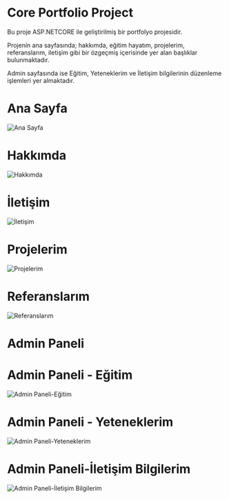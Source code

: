 # Core Portfolio Project

Bu proje ASP.NETCORE ile geliştirilmiş bir portfolyo projesidir.


Projenin ana sayfasında; hakkımda, eğitim hayatım, projelerim, referanslarım, iletişim gibi bir özgeçmiş içerisinde yer alan başlıklar bulunmaktadır.

Admin sayfasında ise Eğitim, Yeteneklerim ve İletişim bilgilerinin düzenleme işlemleri yer almaktadır.




# Ana Sayfa

![Ana Sayfa](https://github.com/user-attachments/assets/5f11b872-9579-472c-9650-ac7f476e7ac6)



# Hakkımda

![Hakkımda](https://github.com/user-attachments/assets/c429d5ae-dc02-45bb-ab57-c484d672bebc)



# İletişim


![İletişim](https://github.com/user-attachments/assets/032a7466-8a06-463a-8641-4c219b97b912)



# Projelerim


![Projelerim](https://github.com/user-attachments/assets/7ba163b3-4169-432d-9d5d-4815e3ae031e)



# Referanslarım


![Referanslarım](https://github.com/user-attachments/assets/27c6ac76-2405-4c62-90b5-f41f7f1450c1)




# Admin Paneli

# Admin Paneli - Eğitim


![Admin Paneli-Eğitim](https://github.com/user-attachments/assets/11cb2d24-c188-45a4-81e1-336b163201c6)



# Admin Paneli - Yeteneklerim


![Admin Paneli-Yeteneklerim](https://github.com/user-attachments/assets/a862052a-f19a-45f3-ac16-4935c28bde0c)


# Admin Paneli-İletişim Bilgilerim


![Admin Paneli-İletişim Bilgilerim](https://github.com/user-attachments/assets/e92af8af-de2b-447d-b8c8-c1427b7c1400)

